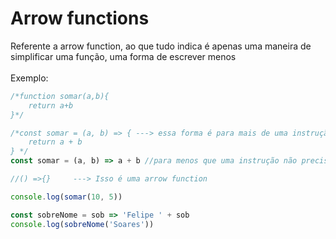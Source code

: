 # Arrow functions
Referente a arrow function, ao que tudo indica é apenas uma maneira de simplificar uma função, uma forma de escrever menos
<br><br>
Exemplo:

```javascript
/*function somar(a,b){
    return a+b
}*/

/*const somar = (a, b) => { ---> essa forma é para mais de uma instrução
    return a + b
} */
const somar = (a, b) => a + b //para menos que uma instrução não precisamos do return nem das chaves

//() =>{}     ---> Isso é uma arrow function

console.log(somar(10, 5))

const sobreNome = sob => 'Felipe ' + sob
console.log(sobreNome('Soares'))
```